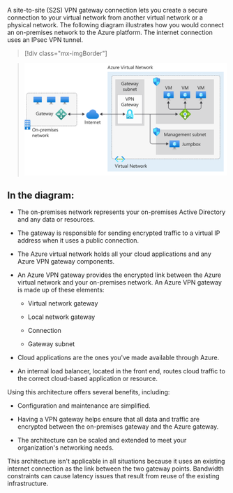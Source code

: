 

A site-to-site (S2S) VPN gateway connection lets you create a secure connection to your virtual network from another virtual network or a physical network. The following diagram illustrates how you would connect an on-premises network to the Azure platform. The internet connection uses an IPsec VPN tunnel.

> [!div class="mx-imgBorder"]

>![Site-to-site VPN Gateway architecture.](../media/site-site-vpn-architecture.png)

## In the diagram:

- The on-premises network represents your on-premises Active Directory and any data or resources.

- The gateway is responsible for sending encrypted traffic to a virtual IP address when it uses a public connection.

- The Azure virtual network holds all your cloud applications and any Azure VPN gateway components.

- An Azure VPN gateway provides the encrypted link between the Azure virtual network and your on-premises network. An Azure VPN gateway is made up of these elements:

  - Virtual network gateway

  - Local network gateway

  - Connection

  - Gateway subnet

- Cloud applications are the ones you've made available through Azure.

- An internal load balancer, located in the front end, routes cloud traffic to the correct cloud-based application or resource.

Using this architecture offers several benefits, including:

- Configuration and maintenance are simplified.

- Having a VPN gateway helps ensure that all data and traffic are encrypted between the on-premises gateway and the Azure gateway.

- The architecture can be scaled and extended to meet your organization's networking needs.

This architecture isn't applicable in all situations because it uses an existing internet connection as the link between the two gateway points. Bandwidth constraints can cause latency issues that result from reuse of the existing infrastructure.